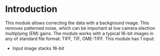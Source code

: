 # Introduction 
This module allows correcting the data with a background image. This removes patterned noise, which can be important at low camera electron multiplying (EM) gains. The module works with a typical 16-bit images in any of standard file format: TIFF, TIF, OME-TIFF.
This module has 1 input:
* Input image stacks 16-bit
